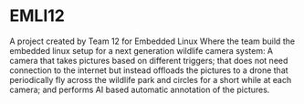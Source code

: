 # EMLI12
A project created by Team 12 for Embedded Linux
Where the team build the embedded linux setup for a next generation wildlife
camera system:
A camera that takes pictures based on different triggers; that does not need connection to the
internet but instead offloads the pictures to a drone that periodically fly across the wildlife park and
circles for a short while at each camera; and performs AI based automatic annotation of the
pictures. 
